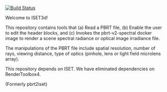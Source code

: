 [![Build Status](http://brainard-jenkins.psych.upenn.edu/buildStatus/icon?job=iset3d)](http://brainard-jenkins.psych.upenn.edu/job/iset3d/)

Welcome to ISET3d!

This repository contains tools that (a) Read a PBRT file, (b) Enable the user to edit the header blocks, and (c) Invokes the pbrt-v2-spectral docker image to render a scene spectral radiance or optical image irradiance file.

The manipulations of the PBRT file include spatial resolution, number of rays, viewing distance, type of optics (pinhole, lens or light field microlens array).

This repository depends on ISET.  We have eliminated dependencies on RenderToolbox4.

(Formerly pbrt2iset)
